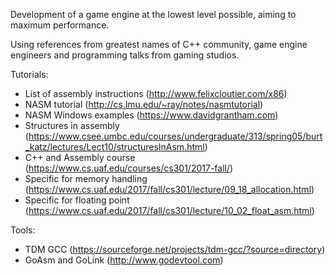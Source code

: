 Development of a game engine at the lowest level possible, aiming to maximum performance.

Using references from greatest names of C++ community, game engine engineers and programming talks from gaming studios.

Tutorials:
* List of assembly instructions (http://www.felixcloutier.com/x86)
* NASM tutorial (http://cs.lmu.edu/~ray/notes/nasmtutorial)
* NASM Windows examples (https://www.davidgrantham.com)
* Structures in assembly (https://www.csee.umbc.edu/courses/undergraduate/313/spring05/burt_katz/lectures/Lect10/structuresInAsm.html)
* C++ and Assembly course (https://www.cs.uaf.edu/courses/cs301/2017-fall/)
* Specific for memory handling (https://www.cs.uaf.edu/2017/fall/cs301/lecture/09_18_allocation.html)
* Specific for floating point (https://www.cs.uaf.edu/2017/fall/cs301/lecture/10_02_float_asm.html)

Tools:
* TDM GCC (https://sourceforge.net/projects/tdm-gcc/?source=directory)
* GoAsm and GoLink (http://www.godevtool.com)